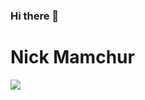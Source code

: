 ### Hi there 👋
<h1> Nick Mamchur </h1>
<img align="center" src="https://github-readme-stats.vercel.app/api/?username=nickmamchur&theme=<THEME_NAME>" />
